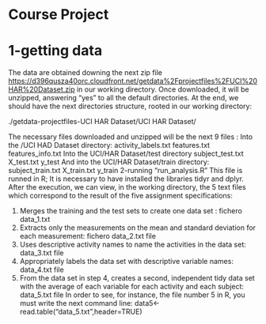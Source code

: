 Course Project
==============
# 1-getting data
The data are obtained downing the next zip file https://d396qusza40orc.cloudfront.net/getdata%2Fprojectfiles%2FUCI%20HAR%20Dataset.zip
in our working directory.
Once downloaded, it will be unzipped, answering “yes” to all the default directories. At the end, we should have the next directories structure, rooted in our working directory:

./getdata-projectfiles-UCI HAR Dataset/UCI HAR Dataset/

The necessary files downloaded and unzipped will be the next 9 files :
Into the /UCI HAD Dataset directory:
activity_labels.txt
features.txt
features_info.txt
Into the UCI/HAR Dataset/test directory 
subject_test.txt
X_test.txt
y_test
And into the UCI/HAR Dataset/train directory:
subject_train.txt
X_train.txt
y_train
2-running “run_analysis.R”
This file is runned in R; It is necessary to have installed the libraries tidyr and dplyr.
After the execution, we can view, in the working directory, the 5 text files which correspond to the result of the five assignment specifications:
1.	Merges the training and the test sets to create one data set : fichero data_1.txt
2.	Extracts only the measurements on the mean and standard deviation for each measurement: fichero data_2.txt file
3.	Uses descriptive activity names to name the activities in the data set: data_3.txt file
4.	Appropriately labels the data set with descriptive variable names: data_4.txt file 
5.	From the data set in step 4, creates a second, independent tidy data set with the average of each variable for each activity and each subject: data_5.txt file
In order to see, for instance, the file number 5 in R, you must write the next command line:
data5<-read.table(“data_5.txt”,header=TRUE)







